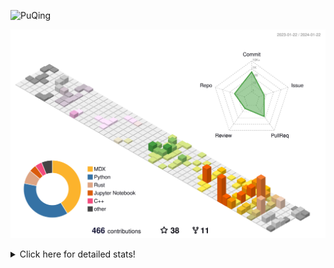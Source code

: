 ![PuQing](https://user-images.githubusercontent.com/27223114/171565019-9a56fae6-b08b-421f-99db-7e830da42371.png)

![](./profile-3d-contrib/profile-season-animate.svg)

<details>
<summary>Click here for detailed stats!</summary>

<!--START_SECTION:waka-->
![Lines of code](https://img.shields.io/badge/From%20Hello%20World%20I%27ve%20Written-1.1%20million%20lines%20of%20code-blue)

**🐱 My GitHub Data** 

> 📦 274.9 kB Used in GitHub's Storage 
 > 
> 🏆 41 Contributions in the Year 2024
 > 
> 🚫 Not Opted to Hire
 > 
> 📜 43 Public Repositories 
 > 
> 🔑 27 Private Repositories 
 > 
**I'm an Early 🐤** 

```text
🌞 Morning                375 commits         ██░░░░░░░░░░░░░░░░░░░░░░░   09.59 % 
🌆 Daytime                1864 commits        ████████████░░░░░░░░░░░░░   47.68 % 
🌃 Evening                793 commits         █████░░░░░░░░░░░░░░░░░░░░   20.29 % 
🌙 Night                  877 commits         ██████░░░░░░░░░░░░░░░░░░░   22.44 % 
```


📊 **This Week I Spent My Time On** 

```text
💬 Programming Languages: 
Markdown                 54 mins             █████████████████████████   100.00 % 

🔥 Editors: 
Obsidian                 54 mins             █████████████████████████   100.00 % 

💻 Operating System: 
Windows                  54 mins             █████████████████████████   100.00 % 
```


<!--END_SECTION:waka-->
</details>
